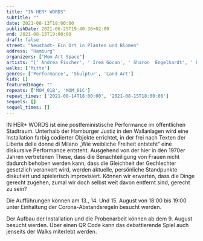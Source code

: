 ```yaml
---
title: "IN HER* WORDS"
subtitle: ""
date: 2021-08-13T18:00:00
publishDate: 2021-06-25T19:40:36+02:00
end: 2021-08-13T19:00:00
draft: false
street: "Neustadt- Ein Ort in Planten und Blomen"
address: "Hamburg"
organizers: ["Mom Art Space"]
artists: "[' Andrea Fischer', ' Irem Göcan', ' Sharon  Engelhardt', ' Priska Engelhardt', ' Ute Rauwald', ' Dagmar Rauwald', ' Harald Kainer', ' Clara Bauer', ' Berna Celebi', ' Levin Hoffmann', ' Marlene Kreidt', ' Josefine Kreidt']"
walks: ['Mitte']
genres: ['Performance', 'Skulptur', 'Land Art']
kids: []
featuredImage: ""
repeats: ['MOM_01B', 'MOM_01C']
repeat_times: ['2021-08-14T18:00:00', '2021-08-15T18:00:00']
sequels: []
sequel_times: []
---
```


IN HER\* WORDS ist eine postfeministische Performance im öffentlichen Stadtraum. Unterhalb der Hamburger Justiz in den Wallanlagen wird eine Installation farbig codierter Objekte errichtet, in der frei nach Texten der Liberia delle donne di Milano „Wie weibliche Freiheit entsteht“ eine diskursive Performance entsteht. Ausgehend von der hier in den 1970er Jahren vertretenen These, dass die Benachteiligung von Frauen nicht dadurch behoben werden kann, dass die Gleichheit der Gechlechter gesetzlich verankert wird, werden aktuelle, persönliche Standpunkte diskutiert und spielerisch improvisiert.  Können wir erwarten, dass die Dinge gerecht zugehen, zumal wir doch selbst weit davon entfernt sind, gerecht zu sein?

Die Aufführungen können am 13., 14. Und 15. August von 18:00 bis 19:00 unter Einhaltung der Corona-Abstandsregeln besucht werden. 

Der Aufbau der Installation und die Probenarbeit können ab dem 9. August besucht werden. Über einen QR Code kann das debattierende Spiel auch jenseits der Walks miterlebt werden.